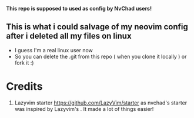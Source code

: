 **This repo is supposed to used as config by NvChad users!**

## This is what i could salvage of my neovim config after i deleted all my files on linux
- I guess I'm a real linux user now
- So you can delete the .git from this repo ( when you clone it locally ) or fork it :)

# Credits

1) Lazyvim starter https://github.com/LazyVim/starter as nvchad's starter was inspired by Lazyvim's . It made a lot of things easier!
